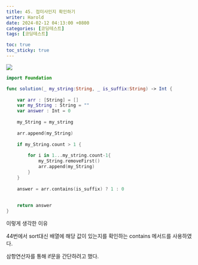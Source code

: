 ```yaml
---
title: 45. 접미사인지 확인하기
writer: Harold
date: 2024-02-12 04:13:00 +0800
categories: [코딩테스트]
tags: [코딩테스트]

toc: true
toc_sticky: true
---
```

![](https://velog.velcdn.com/images/haroldfromk/post/f82a9b3a-3d69-430a-a067-457ce9d395b4/image.png)

```swift
import Foundation

func solution(_ my_string:String, _ is_suffix:String) -> Int {
    
    var arr : [String] = []
    var my_String : String = ""
    var answer : Int = 0
    
    my_String = my_string
    
    arr.append(my_String)
    
    if my_String.count > 1 {
    
        for i in 1...my_string.count-1{
            my_String.removeFirst()
            arr.append(my_String)
        }
    } 
    
    answer = arr.contains(is_suffix) ? 1 : 0
    
    
    return answer
}
```

이렇게 생각한 이유

44번에서 sort대신 배열에 해당 값이 있는지를 확인하는 contains 메서드를 사용하였다.

삼항연산자를 통해 if문을 간단하려고 했다.